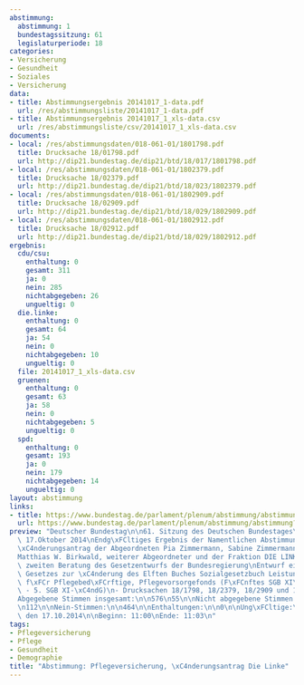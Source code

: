 ```yaml
---
abstimmung:
  abstimmung: 1
  bundestagssitzung: 61
  legislaturperiode: 18
categories:
- Versicherung
- Gesundheit
- Soziales
- Versicherung
data:
- title: Abstimmungsergebnis 20141017_1-data.pdf
  url: /res/abstimmungsliste/20141017_1-data.pdf
- title: Abstimmungsergebnis 20141017_1_xls-data.csv
  url: /res/abstimmungsliste/csv/20141017_1_xls-data.csv
documents:
- local: /res/abstimmungsdaten/018-061-01/1801798.pdf
  title: Drucksache 18/01798.pdf
  url: http://dip21.bundestag.de/dip21/btd/18/017/1801798.pdf
- local: /res/abstimmungsdaten/018-061-01/1802379.pdf
  title: Drucksache 18/02379.pdf
  url: http://dip21.bundestag.de/dip21/btd/18/023/1802379.pdf
- local: /res/abstimmungsdaten/018-061-01/1802909.pdf
  title: Drucksache 18/02909.pdf
  url: http://dip21.bundestag.de/dip21/btd/18/029/1802909.pdf
- local: /res/abstimmungsdaten/018-061-01/1802912.pdf
  title: Drucksache 18/02912.pdf
  url: http://dip21.bundestag.de/dip21/btd/18/029/1802912.pdf
ergebnis:
  cdu/csu:
    enthaltung: 0
    gesamt: 311
    ja: 0
    nein: 285
    nichtabgegeben: 26
    ungueltig: 0
  die.linke:
    enthaltung: 0
    gesamt: 64
    ja: 54
    nein: 0
    nichtabgegeben: 10
    ungueltig: 0
  file: 20141017_1_xls-data.csv
  gruenen:
    enthaltung: 0
    gesamt: 63
    ja: 58
    nein: 0
    nichtabgegeben: 5
    ungueltig: 0
  spd:
    enthaltung: 0
    gesamt: 193
    ja: 0
    nein: 179
    nichtabgegeben: 14
    ungueltig: 0
layout: abstimmung
links:
- title: https://www.bundestag.de/parlament/plenum/abstimmung/abstimmung?id=303
  url: https://www.bundestag.de/parlament/plenum/abstimmung/abstimmung?id=303
preview: "Deutscher Bundestag\n\n61. Sitzung des Deutschen Bundestages\nam Freitag,\
  \ 17.Oktober 2014\nEndg\xFCltiges Ergebnis der Namentlichen Abstimmung Nr. 1\n\n\
  \xC4nderungsantrag der Abgeordneten Pia Zimmermann, Sabine Zimmermann (Zwickau),\n\
  Matthias W. Birkwald, weiterer Abgeordneter und der Fraktion DIE LINKE.\nzu der\
  \ zweiten Beratung des Gesetzentwurfs der Bundesregierung\nEntwurf eines F\xFCnften\
  \ Gesetzes zur \xC4nderung des Elften Buches Sozialgesetzbuch Leistungsausweitung\
  \ f\xFCr Pflegebed\xFCrftige, Pflegevorsorgefonds (F\xFCnftes SGB XI\xC4nderungsgesetz\
  \ - 5. SGB XI-\xC4ndG)\n- Drucksachen 18/1798, 18/2379, 18/2909 und 18/2912 -\n\n\
  Abgegebene Stimmen insgesamt:\n\n576\n55\n\nNicht abgegebene Stimmen:\nJa-Stimmen:\n\
  \n112\n\nNein-Stimmen:\n\n464\n\nEnthaltungen:\n\n0\n\nUng\xFCltige:\n\n0\n\nBerlin,\
  \ den 17.10.2014\n\nBeginn: 11:00\nEnde: 11:03\n"
tags:
- Pflegeversicherung
- Pflege
- Gesundheit
- Demographie
title: "Abstimmung: Pflegeversicherung, \xC4nderungsantrag Die Linke"
---
```

